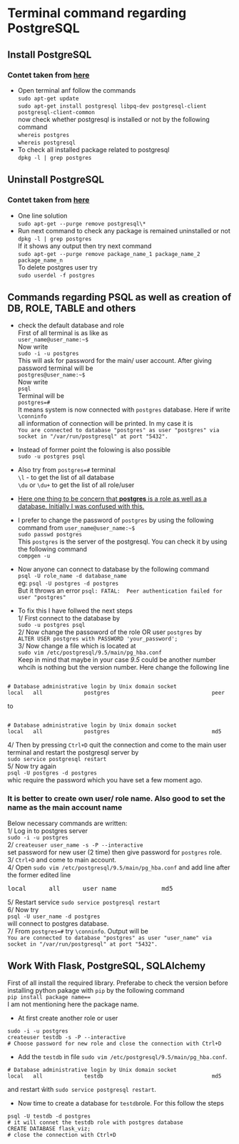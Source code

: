 # Terminal command regarding PostgreSQL

## Install PostgreSQL
### Contet taken from [here](https://www.fullstackpython.com/blog/postgresql-python-3-psycopg2-ubuntu-1604.html)
* Open terminal anf follow the commands  
`sudo apt-get update`  
`sudo apt-get install postgresql libpq-dev postgresql-client postgresql-client-common`  
now check whether postgresql is installed or not by the following command  
`whereis postgres`  
`whereis postgresql`  
* To check all installed package related to postgresql   
`dpkg -l | grep postgres`  

## Uninstall PostgreSQL
### Contet taken from [here](https://askubuntu.com/questions/32730/how-to-remove-postgres-from-my-installation#:~:text=One%20command%20to%20completely%20remove,postgresql%20and%20all%20it's%20compenents.)
* One line solution  
`sudo apt-get --purge remove postgresql\*`  
* Run next command to check any package is remained uninstalled or not  
`dpkg -l | grep postgres`  
If it shows any output then try next command  
`sudo apt-get --purge remove package_name_1 package_name_2 package_name_n`  
To delete postgres user try  
`sudo userdel -f postgres`

## Commands regarding PSQL as well as creation of DB, ROLE, TABLE and others

* check the default database and role  
First of all terminal is as like as  
`user_name@user_name:~$`  
Now write  
`sudo -i -u postgres`  
This will ask for password for the main/ user account. After giving password terminal will be  
`postgres@user_name:~$`  
Now write  
`psql`  
Terminal will be  
`postgres=#`  
It means system is now connected with `postgres` database. Here if write  
`\conninfo`  
all information of connection will be printed. In my case it is  
`You are connected to database "postgres" as user "postgres" via socket in "/var/run/postgresql" at port "5432".`

* Instead of former point the folowing is also possible  
`sudo -u postgres psql`  
* Also try from `postgres=#` terminal  
`\l` - to get the list of all database  
`\du` or `\du+` to get the list of all role/user

* <ins> Here one thing to be concern that **postgres** is a role as well as a database. Initially I was confused with this.</ins>

* I prefer to change the password of `postgres` by using the following command from `user_name@user_name:~$`  
`sudo passwd postgres`  
This `postgres` is the server of the postgresql. You can check it by using the following command  
`compgen -u`  

* Now anyone can connect to database by the following command  
`psql -U role_name -d database_name`  
eg: `psql -U postgres -d postgres`  
But it throws an error  `psql: FATAL:  Peer authentication failed for user "postgres"`  

* To fix this I have follwed the next steps  
1/ First connect to the database by  
`sudo -u postgres psql`  
2/ Now change the passoword of the role OR user `postgres` by  
`ALTER USER postgres with PASSWORD 'your_password';`  
3/ Now change a file which is located at  
`sudo vim /etc/postgresql/9.5/main/pg_hba.conf`  
Keep in mind that maybe in your case *9.5* could be another number whcih is nothing but the version number. Here change the following line  
```

# Database administrative login by Unix domain socket
local   all             postgres                                peer

```

to 

```

# Database administrative login by Unix domain socket
local   all             postgres                                md5

```

4/ Then by pressing `Ctrl+D` quit the connection and come to the main user terminal and restart the postgresql server by  
`sudo service postgresql restart`  
5/ Now try again  
`psql -U postgres -d postgres`  
whic require the password which you have set a few moment ago.

### It is better to create own user/ role name. Also good to set the name as the main account name

Below necessary commands are written:  
1/ Log in to postgres server  
`sudo -i -u postgres`  
2/ `createuser user_name -s -P --interactive`  
set password for new user (2 time) then give password for `postgres` role.  
3/ `Ctrl+D` and come to main account.  
4/ Open `sudo vim /etc/postgresql/9.5/main/pg_hba.conf`  and add line after the former edited line  
<pre>local      all      user_name            md5</pre>  
5/ Restart service `sudo service postgresql restart`  
6/ Now try  
`psql -U user_name -d postgres`  
will connect to postgres database.  
7/ From `postgres=#` try `\conninfo`. Output will be  
`You are connected to database "postgres" as user "user_name" via socket in "/var/run/postgresql" at port "5432".`


## Work With Flask, PostgreSQL, SQLAlchemy

First of all install the required library. Preferabe to check the version before installing python pakage with `pip` by the following command  
`pip install package name==`  
I am not mentioning here the package name.  


* At first create another role or user  
```
sudo -i -u postgres
createuser testdb -s -P --interactive
# Choose password for new role and close the connection with Ctrl+D
```
* Add the `testdb` in file `sudo vim /etc/postgresql/9.5/main/pg_hba.conf`.
```
# Database administrative login by Unix domain socket
local   all             testdb                                  md5
```

and restart ŵith `sudo service postgresql restart`.

* Now time to create a database for `testdb`role. For this follow the steps  
```
psql -U testdb -d postgres
# it will connet the testdb role with postgres database
CREATE DATABASE flask_viz;
# close the connection with Ctrl+D
```

